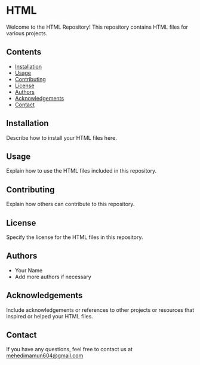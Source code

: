 # HTML

Welcome to the HTML Repository! This repository contains HTML files for various projects.

## Contents
- [Installation](#installation)
- [Usage](#usage)
- [Contributing](#contributing)
- [License](#license)
- [Authors](#authors)
- [Acknowledgements](#acknowledgements)
- [Contact](#contact)

## Installation
Describe how to install your HTML files here.

## Usage
Explain how to use the HTML files included in this repository.

## Contributing
Explain how others can contribute to this repository.

## License
Specify the license for the HTML files in this repository.

## Authors
- Your Name
- Add more authors if necessary

## Acknowledgements
Include acknowledgements or references to other projects or resources that inspired or helped your HTML files.

## Contact
If you have any questions, feel free to contact us at mehedimamun604@gmail.com
